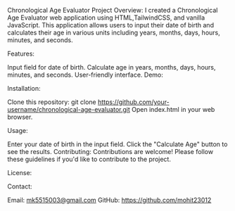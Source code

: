 Chronological Age Evaluator
Project Overview:
I created a Chronological Age Evaluator web application using HTML,TailwindCSS, and vanilla JavaScript. This application allows users to input their date of birth and calculates their age in various units including years, months, days, hours, minutes, and seconds.

Features:

Input field for date of birth.
Calculate age in years, months, days, hours, minutes, and seconds.
User-friendly interface.
Demo:


Installation:

Clone this repository: git clone https://github.com/your-username/chronological-age-evaluator.git
Open index.html in your web browser.

Usage:

Enter your date of birth in the input field.
Click the "Calculate Age" button to see the results.
Contributing:
Contributions are welcome! Please follow these guidelines if you'd like to contribute to the project.

License:



Contact:

Email: mk5515003@gmail.com
GitHub: https://github.com/mohit23012

